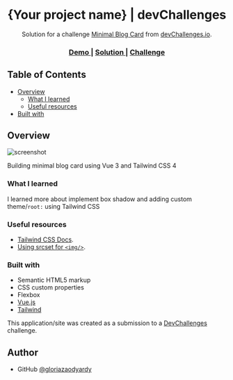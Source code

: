 <!-- Please update value in the {}  -->

<h1 align="center">{Your project name} | devChallenges</h1>

<div align="center">
   Solution for a challenge <a href="https://devchallenges.io/challenge/minimal-blog-card" target="_blank">Minimal Blog Card</a> from <a href="http://devchallenges.io" target="_blank">devChallenges.io</a>.
</div>

<div align="center">
  <h3>
    <a href="https://gloriazaodyardy.github.io/Minimal-Blog-Card/">
      Demo
    </a>
    <span> | </span>
    <a href="https://devchallenges.io/solution/53843">
      Solution
    </a>
    <span> | </span>
    <a href="https://devchallenges.io/challenge/minimal-blog-card">
      Challenge
    </a>
  </h3>
</div>

<!-- TABLE OF CONTENTS -->

## Table of Contents

- [Overview](#overview)
  - [What I learned](#what-i-learned)
  - [Useful resources](#useful-resources)
- [Built with](#built-with)

<!-- OVERVIEW -->

## Overview

![screenshot](https://user-images.githubusercontent.com/16707738/92399059-5716eb00-f132-11ea-8b14-bcacdc8ec97b.png)

Building minimal blog card using Vue 3 and Tailwind CSS 4

### What I learned

I learned more about implement box shadow and adding custom theme/`root:` using Tailwind CSS

### Useful resources

- [Tailwind CSS Docs](https://tailwindcss.com/docs/installation/using-vite).
- [Using srcset for `<img/>`](https://developer.mozilla.org/en-US/docs/Web/API/HTMLImageElement/srcset).

### Built with

- Semantic HTML5 markup
- CSS custom properties
- Flexbox
- [Vue.js](https://vuejs.org/)
- [Tailwind](https://tailwindcss.com/)

This application/site was created as a submission to a [DevChallenges](https://devchallenges.io/challenges-dashboard) challenge.

## Author

- GitHub [@gloriazaodyardy](https://{github.com/gloriazaodyardy})